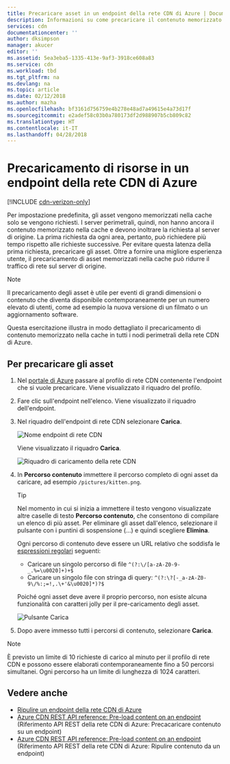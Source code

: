 ```yaml
---
title: Precaricare asset in un endpoint della rete CDN di Azure | Documentazione Microsoft
description: Informazioni su come precaricare il contenuto memorizzato nella cache in un endpoint della rete CDN di Azure.
services: cdn
documentationcenter: ''
author: dksimpson
manager: akucer
editor: ''
ms.assetid: 5ea3eba5-1335-413e-9af3-3918ce608a83
ms.service: cdn
ms.workload: tbd
ms.tgt_pltfrm: na
ms.devlang: na
ms.topic: article
ms.date: 02/12/2018
ms.author: mazha
ms.openlocfilehash: bf3161d756759e4b278e48ad7a49615e4a73d17f
ms.sourcegitcommit: e2adef58c03b0a780173df2d988907b5cb809c82
ms.translationtype: HT
ms.contentlocale: it-IT
ms.lasthandoff: 04/28/2018
---
```

# <a name="pre-load-assets-on-an-azure-cdn-endpoint"></a>Precaricamento di risorse in un endpoint della rete CDN di Azure
[!INCLUDE [cdn-verizon-only](../../includes/cdn-verizon-only.md)]

Per impostazione predefinita, gli asset vengono memorizzati nella cache solo se vengono richiesti. I server perimetrali, quindi, non hanno ancora il contenuto memorizzato nella cache e devono inoltrare la richiesta al server di origine. La prima richiesta da ogni area, pertanto, può richiedere più tempo rispetto alle richieste successive. Per evitare questa latenza della prima richiesta, precaricare gli asset. Oltre a fornire una migliore esperienza utente, il precaricamento di asset memorizzati nella cache può ridurre il traffico di rete sul server di origine.

> [!NOTE]
> Il precaricamento degli asset è utile per eventi di grandi dimensioni o contenuto che diventa disponibile contemporaneamente per un numero elevato di utenti, come ad esempio la nuova versione di un filmato o un aggiornamento software.
> 
> 

Questa esercitazione illustra in modo dettagliato il precaricamento di contenuto memorizzato nella cache in tutti i nodi perimetrali della rete CDN di Azure.

## <a name="to-pre-load-assets"></a>Per precaricare gli asset
1. Nel [portale di Azure](https://portal.azure.com) passare al profilo di rete CDN contenente l'endpoint che si vuole precaricare. Viene visualizzato il riquadro del profilo.
    
2. Fare clic sull'endpoint nell'elenco. Viene visualizzato il riquadro dell'endpoint.
3. Nel riquadro dell'endpoint di rete CDN selezionare **Carica**.
   
    ![Nome endpoint di rete CDN](./media/cdn-preload-endpoint/cdn-endpoint-blade.png)
   
    Viene visualizzato il riquadro **Carica**.
   
    ![Riquadro di caricamento della rete CDN](./media/cdn-preload-endpoint/cdn-load-blade.png)
4. In **Percorso contenuto** immettere il percorso completo di ogni asset da caricare, ad esempio `/pictures/kitten.png`.
   
   > [!TIP]
   > Nel momento in cui si inizia a immettere il testo vengono visualizzate altre caselle di testo **Percorso contenuto**, che consentono di compilare un elenco di più asset. Per eliminare gli asset dall'elenco, selezionare il pulsante con i puntini di sospensione (...) e quindi scegliere **Elimina**.
   > 
   > Ogni percorso di contenuto deve essere un URL relativo che soddisfa le [espressioni regolari](https://msdn.microsoft.com/library/az24scfc.aspx) seguenti:  
   > - Caricare un singolo percorso di file `^(?:\/[a-zA-Z0-9-_.%=\u0020]+)+$`  
   > - Caricare un singolo file con stringa di query: `^(?:\?[-_a-zA-Z0-9\/%:;=!,.\+'&\u0020]*)?$` 
   > 
   > Poiché ogni asset deve avere il proprio percorso, non esiste alcuna funzionalità con caratteri jolly per il pre-caricamento degli asset.
   > 
   > 
   
    ![Pulsante Carica](./media/cdn-preload-endpoint/cdn-load-paths.png)
5. Dopo avere immesso tutti i percorsi di contenuto, selezionare **Carica**.
   

> [!NOTE]
> È previsto un limite di 10 richieste di carico al minuto per il profilo di rete CDN e possono essere elaborati contemporaneamente fino a 50 percorsi simultanei. Ogni percorso ha un limite di lunghezza di 1024 caratteri.
> 
> 

## <a name="see-also"></a>Vedere anche 
* [Ripulire un endpoint della rete CDN di Azure](cdn-purge-endpoint.md)
* [Azure CDN REST API reference: Pre-load content on an endpoint](https://docs.microsoft.com/rest/api/cdn/endpoints/loadcontent) (Riferimento API REST della rete CDN di Azure: Precacaricare contenuto su un endpoint)
* [Azure CDN REST API reference: Pre-load content on an endpoint](https://docs.microsoft.com/rest/api/cdn/endpoints/purgecontent) (Riferimento API REST della rete CDN di Azure: Ripulire contenuto da un endpoint)

